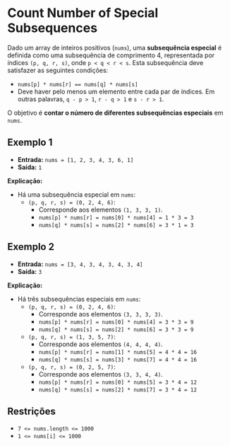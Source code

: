 # Count Number of Special Subsequences

Dado um array de inteiros positivos (`nums`), uma **subsequência especial** é definida como uma subsequência de comprimento 4, representada por índices `(p, q, r, s)`, onde `p < q < r < s`. Esta subsequência deve satisfazer as seguintes condições:

- `nums[p] * nums[r] == nums[q] * nums[s]`
- Deve haver pelo menos um elemento entre cada par de índices. Em outras palavras, `q - p > 1`, `r - q > 1` e `s - r > 1`.

O objetivo é **contar o número de diferentes subsequências especiais** em `nums`.

## Exemplo 1

- **Entrada:** `nums = [1, 2, 3, 4, 3, 6, 1]`
- **Saída:** `1`

**Explicação:**
- Há uma subsequência especial em `nums`:
  - `(p, q, r, s) = (0, 2, 4, 6)`: 
    - Corresponde aos elementos `(1, 3, 3, 1)`.
    - `nums[p] * nums[r] = nums[0] * nums[4] = 1 * 3 = 3`
    - `nums[q] * nums[s] = nums[2] * nums[6] = 3 * 1 = 3`

## Exemplo 2

- **Entrada:** `nums = [3, 4, 3, 4, 3, 4, 3, 4]`
- **Saída:** `3`

**Explicação:**
- Há três subsequências especiais em `nums`:
  - `(p, q, r, s) = (0, 2, 4, 6)`:
    - Corresponde aos elementos `(3, 3, 3, 3)`.
    - `nums[p] * nums[r] = nums[0] * nums[4] = 3 * 3 = 9`
    - `nums[q] * nums[s] = nums[2] * nums[6] = 3 * 3 = 9`
  - `(p, q, r, s) = (1, 3, 5, 7)`:
    - Corresponde aos elementos `(4, 4, 4, 4)`.
    - `nums[p] * nums[r] = nums[1] * nums[5] = 4 * 4 = 16`
    - `nums[q] * nums[s] = nums[3] * nums[7] = 4 * 4 = 16`
  - `(p, q, r, s) = (0, 2, 5, 7)`:
    - Corresponde aos elementos `(3, 3, 4, 4)`.
    - `nums[p] * nums[r] = nums[0] * nums[5] = 3 * 4 = 12`
    - `nums[q] * nums[s] = nums[2] * nums[7] = 3 * 4 = 12`

## Restrições

- `7 <= nums.length <= 1000`
- `1 <= nums[i] <= 1000`